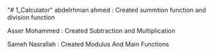 "# 1_Calculator" 
abdelrhman ahmed : Created summtion function and division function

Asser Mohammed : Created Subtraction and Multiplication

Sameh Nasrallah : Created Modulus And Main Functions 